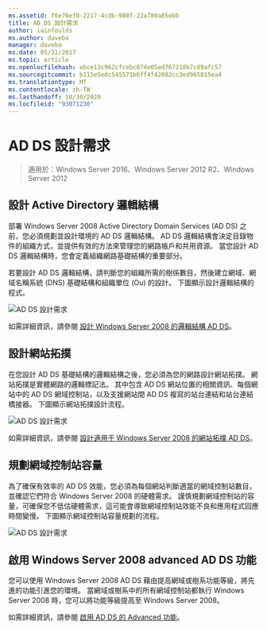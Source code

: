 ```yaml
---
ms.assetid: f6e76ef0-2217-4cdb-980f-22a780a85ebb
title: AD DS 設計需求
author: iainfoulds
ms.author: daveba
manager: daveba
ms.date: 05/31/2017
ms.topic: article
ms.openlocfilehash: ebce13c962cfcebc074e05ed767218b7c89afc57
ms.sourcegitcommit: b115e5edc545571b6ff4f42082cc3ed965815ea4
ms.translationtype: MT
ms.contentlocale: zh-TW
ms.lasthandoff: 10/30/2020
ms.locfileid: "93071230"
---
```

# <a name="ad-ds-design-requirements"></a>AD DS 設計需求

>適用於：Windows Server 2016、Windows Server 2012 R2、Windows Server 2012


## <a name="designing-the-active-directory-logical-structure"></a>設計 Active Directory 邏輯結構
部署 Windows Server 2008 Active Directory Domain Services (AD DS) 之前，您必須規劃並設計環境的 AD DS 邏輯結構。 AD DS 邏輯結構會決定目錄物件的組織方式，並提供有效的方法來管理您的網路帳戶和共用資源。 當您設計 AD DS 邏輯結構時，您會定義組織網路基礎結構的重要部分。

若要設計 AD DS 邏輯結構，請判斷您的組織所需的樹係數目，然後建立網域、網域名稱系統 (DNS) 基礎結構和組織單位 (Ou) 的設計。 下圖顯示設計邏輯結構的程式。

![AD DS 設計需求](media/AD-DS-Design-Requirements/d5cebae6-a752-4063-a98f-473799c251bd.gif)

如需詳細資訊，請參閱 [設計 Windows Server 2008 的邏輯結構 AD DS](Designing-the-Logical-Structure.md)。

## <a name="designing-the-site-topology"></a>設計網站拓撲
在您設計 AD DS 基礎結構的邏輯結構之後，您必須為您的網路設計網站拓撲。 網站拓撲是實體網路的邏輯標記法。 其中包含 AD DS 網站位置的相關資訊、每個網站中的 AD DS 網域控制站，以及支援網站間 AD DS 複寫的站台連結和站台連結橋接器。 下圖顯示網站拓撲設計流程。

![AD DS 設計需求](media/AD-DS-Design-Requirements/d34d43c0-437f-47cb-9b64-09c0f9ce6479.gif)

如需詳細資訊，請參閱 [設計適用于 Windows Server 2008 的網站拓撲 AD DS](Designing-the-Site-Topology.md)。

## <a name="planning-domain-controller-capacity"></a>規劃網域控制站容量
為了確保有效率的 AD DS 效能，您必須為每個網站判斷適當的網域控制站數目，並確認它們符合 Windows Server 2008 的硬體需求。 謹慎規劃網域控制站的容量，可確保您不低估硬體需求，這可能會導致網域控制站效能不良和應用程式回應時間變慢。 下圖顯示網域控制站容量規劃的流程。

![AD DS 設計需求](media/AD-DS-Design-Requirements/fff6ef22-5c7b-4478-ad76-42b296dcf769.gif)

## <a name="enabling-windows-server-2008-advanced-ad-ds-features"></a>啟用 Windows Server 2008 advanced AD DS 功能
您可以使用 Windows Server 2008 AD DS 藉由提高網域或樹系功能等級，將先進的功能引進您的環境。 當網域或樹系中的所有網域控制站都執行 Windows Server 2008 時，您可以將功能等級提高至 Windows Server 2008。

如需詳細資訊，請參閱 [啟用 AD DS 的 Advanced 功能](../../ad-ds/plan/Enabling-Advanced-Features-for-AD-DS.md)。



